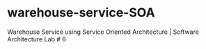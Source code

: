 # warehouse-service-SOA
Warehouse Service using Service Oriented Architecture | Software Architecture Lab # 6
